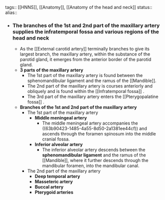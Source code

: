 tags:: [[HNNS]], [[Anatomy]], [[Anatomy of the head and neck]] 
status::
alias::

- ### The branches of the 1st and 2nd part of the maxillary artery supplies the infratemporal fossa and various regions of the head and neck
	- As the [[External carotid artery]] terminally branches to give its largest branch, the maxillary artery, within the substance of the parotid gland, it emerges from the anterior border of the parotid gland.
	- **3 parts of the maxillary artery**
		- The 1st part of the maxillary artery is found between the sphenomandibular ligament and the ramus of the [[Mandible]].
		- The 2nd part of the maxillary artery is courses anteriorly and obliquely and is found within the [[Infratemporal fossa]] .
		- The 3rd part of the maxillary artery enters the [[Pterygopalatine fossa]] .
	- **Branches of the 1st and 2nd part of the maxillary artery**
		- The 1st part of the maxillary artery
			- **Middle meningeal artery**
				- The middle meningeal artery accompanies the ((63b90423-1485-4a55-8d50-2a1381ee44cf)) and ascends through the foramen spinosum into the middle cranial fossa.
			- **Inferior alveolar artery**
				- The inferior alveolar artery descends between the **sphenomandibular ligament** and the ramus of the [[Mandible]], where it further descends through the mandibular foramen, into the mandibular canal.
		- The 2nd part of the maxillary artery
			- **Deep temporal artery**
			- **Masseteric artery**
			- **Buccal artery**
			- **Pterygoid arteries**